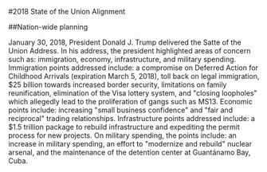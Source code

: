#2018 State of the Union Alignment

##Nation-wide planning

January 30, 2018, President Donald J. Trump delivered the Satte of the Union Address. In his address, the president highlighted areas of concern such as: immigration, economy, infrastructure, and military spending. Immigration points addressed include: a compromise on Deferred Action for Childhood Arrivals (expiration March 5, 2018), toll back on legal immigration, $25 billion towards increased border security, limitations on family reunification, elimination of the Visa lottery system, and "closing loopholes" which allegedly lead to the proliferation of gangs such as MS13. Economic points include: increasing "small business confidence" and "fair and reciprocal" trading relationships. Infrastructure points addressed include: a $1.5 trillion package to rebuild infrastructure and expediting the permit process for new projects. On military spending, the points include: an increase in military spending, an effort to "modernize and rebuild" nuclear arsenal, and the maintenance of the detention center at Guantánamo Bay, Cuba.